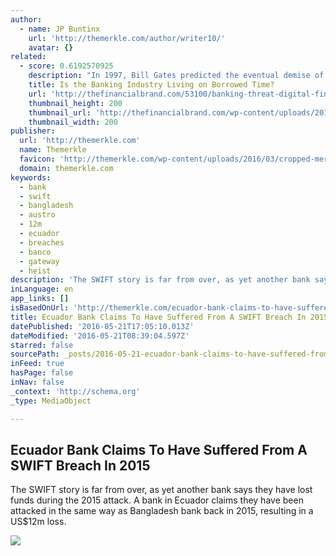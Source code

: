 ```yaml
---
author:
  - name: JP Buntinx
    url: 'http://themerkle.com/author/writer10/'
    avatar: {}
related:
  - score: 0.6192570925
    description: "In 1997, Bill Gates predicted the eventual demise of banking when he said, \"We need banking but we don't need banks.\" Are we reaching the point where Gates' vision is realized? Could we see the end of banks as we know them in the next 20 years... or maybe the next five?"
    title: Is the Banking Industry Living on Borrowed Time?
    url: 'http://thefinancialbrand.com/53100/banking-threat-digital-fintech-companies/'
    thumbnail_height: 200
    thumbnail_url: 'http://thefinancialbrand.com/wp-content/uploads/2015/07/sand_hourglass_200.jpg'
    thumbnail_width: 200
publisher:
  url: 'http://themerkle.com'
  name: Themerkle
  favicon: 'http://themerkle.com/wp-content/uploads/2016/03/cropped-merkle-white-1-192x192.png'
  domain: themerkle.com
keywords:
  - bank
  - swift
  - bangladesh
  - austro
  - 12m
  - ecuador
  - breaches
  - banco
  - gateway
  - heist
description: 'The SWIFT story is far from over, as yet another bank says they have lost funds during the 2015 attack. A bank in Ecuador claims they have been attacked in the same way as Bangladesh bank back in 2015, resulting in a US$12m loss.'
inLanguage: en
app_links: []
isBasedOnUrl: 'http://themerkle.com/ecuador-bank-claims-to-have-suffered-from-a-swift-breach-in-2015/'
title: Ecuador Bank Claims To Have Suffered From A SWIFT Breach In 2015
datePublished: '2016-05-21T17:05:10.013Z'
dateModified: '2016-05-21T08:39:04.597Z'
starred: false
sourcePath: _posts/2016-05-21-ecuador-bank-claims-to-have-suffered-from-a-swift-breach-in.md
inFeed: true
hasPage: false
inNav: false
_context: 'http://schema.org'
_type: MediaObject

---
```

<article style=""><h1>Ecuador Bank Claims To Have Suffered From A SWIFT Breach In 2015</h1><p>The SWIFT story is far from over, as yet another bank says they have lost funds during the 2015 attack. A bank in Ecuador claims they have been attacked in the same way as Bangladesh bank back in 2015, resulting in a US$12m loss.</p><img src="http://themerkle.com/wp-content/uploads/2016/05/shutterstock_180363578.jpg" /></article>